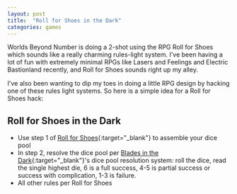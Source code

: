 ```yaml
---
layout: post
title:  "Roll for Shoes in the Dark"
categories: games
---
```


Worlds Beyond Number is doing a 2-shot using the RPG Roll for Shoes which sounds like a really charming rules-light system.  I've been having a lot of fun with extremely minimal RPGs like Lasers and Feelings and Electric Bastionland recently, and Roll for Shoes sounds right up my alley.

I've also been wanting to dip my toes in doing a little RPG design by hacking one of these rules light systems. So here is a simple idea for a Roll for Shoes hack:

## Roll for Shoes in the Dark

- Use step 1 of [Roll for Shoes](https://rollforshoes.com/){:target="_blank"} to assemble your dice pool
- In step 2, resolve the dice pool per [Blades in the Dark](https://bladesinthedark.com/core-system){:target="_blank"}'s dice pool resolution system: roll the dice, read the single highest die, 6 is a full success, 4-5 is partial success or success with complication, 1-3 is failure.
- All other rules per Roll for Shoes